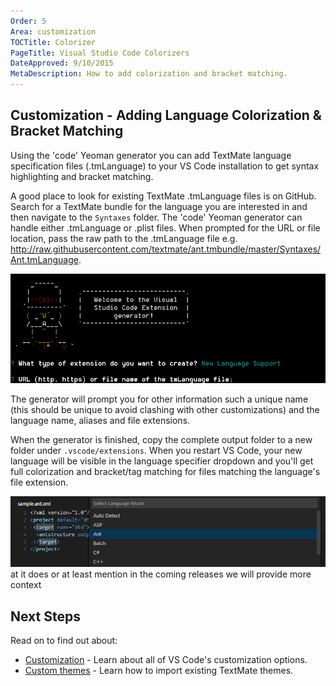 ```yaml
---
Order: 5
Area: customization
TOCTitle: Colorizer
PageTitle: Visual Studio Code Colorizers
DateApproved: 9/10/2015
MetaDescription: How to add colorization and bracket matching.
---
```


## Customization - Adding Language Colorization & Bracket Matching
Using the 'code' Yeoman generator you can add TextMate language specification files (.tmLanguage) to your VS Code installation to get syntax highlighting and bracket matching.

A good place to look for existing TextMate .tmLanguage files is on GitHub.  Search for a TextMate bundle for the language you are interested in and then navigate to the `Syntaxes` folder.  The 'code' Yeoman generator can handle either .tmLanguage or .plist files.  When prompted for the URL or file location, pass the raw path to the .tmLanguage file e.g. http://raw.githubusercontent.com/textmate/ant.tmbundle/master/Syntaxes/Ant.tmLanguage.

![yo code language](images/colorizer/yocodelanguage.png)

The generator will prompt you for other information such a unique name (this should be unique to avoid clashing with other customizations) and the language name, aliases and file extensions. 

When the generator is finished, copy the complete output folder to a new folder under `.vscode/extensions`.  When you restart VS Code, your new language will be visible in the language specifier dropdown and you'll get full colorization and bracket/tag matching for files matching the language's file extension.

![ant language](images/colorizer/antlanguage.png)
at it does or at least mention in the coming releases we will provide more context

## Next Steps
Read on to find out about:  

* [Customization](/docs/customization/overview) - Learn about all of VS Code's customization options.
* [Custom themes](/docs/customization/themes) - Learn how to import existing TextMate themes.

